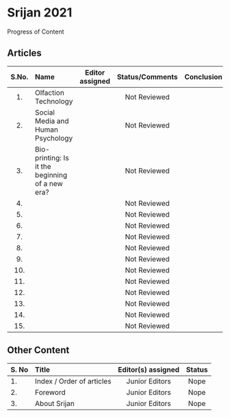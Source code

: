 # Srijan 2021
Progress of Content


## Articles

S.No.   |         Name            | Editor assigned   | Status/Comments   | Conclusion 
:------:|:----------------------- |:-----------------:|:-----------------:|:------------:
|1. | Olfaction Technology  | | Not Reviewed |  |
|2. | Social Media and Human Psychology |  | Not Reviewed |  |
|3. | Bio-printing: Is it the beginning of a new era? |  | Not Reviewed | |
|4. |  |   | Not Reviewed |  |
|5. |  |   | Not Reviewed |  |
|6. |  |   | Not Reviewed |  |
|7. |  |   | Not Reviewed |  |
|8. |  |   | Not Reviewed |  |
|9. |  |   | Not Reviewed |  |
|10. |  |  | Not Reviewed |  |
|11. |  |  | Not Reviewed |  |
|12. |  |  | Not Reviewed |  |
|13. |  |  | Not Reviewed |  |
|14. |  |  | Not Reviewed |  |
|15. |  |  | Not Reviewed |  |



## Other Content
S. No	| Title	|Editor(s) assigned	|Status |
------|:------|:-----------------:|:------:
|1. | Index / Order of articles |	Junior Editors	| Nope |
|2. |	Foreword	| Junior Editors	| Nope |
|3. |	About Srijan	| Junior Editors	| Nope |

